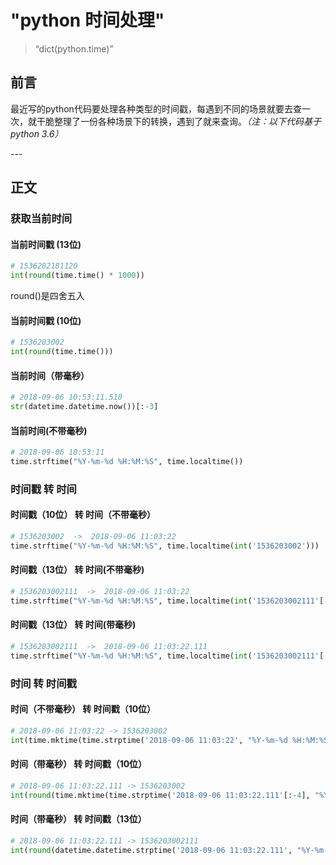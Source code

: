 # "python 时间处理"

> “dict(python.time)”


## 前言

最近写的python代码要处理各种类型的时间戳，每遇到不同的场景就要去查一次，就干脆整理了一份各种场景下的转换，遇到了就来查询。*（注：以下代码基于python 3.6）*

<p id = "build"></p>
---

## 正文


### 获取当前时间


#### 当前时间戳 (13位)

```python
# 1536202181120
int(round(time.time() * 1000))
```

round()是四舍五入

#### 当前时间戳 (10位)

```python
# 1536203002
int(round(time.time()))
```


#### 当前时间（带毫秒）

```python
# 2018-09-06 10:53:11.518
str(datetime.datetime.now())[:-3]
```

#### 当前时间(不带毫秒)

```python
# 2018-09-06 10:53:11
time.strftime("%Y-%m-%d %H:%M:%S", time.localtime())
```


### 时间戳 转 时间

#### 时间戳（10位） 转 时间（不带毫秒）

```python
# 1536203002  ->  2018-09-06 11:03:22
time.strftime("%Y-%m-%d %H:%M:%S", time.localtime(int('1536203002')))
```

#### 时间戳（13位） 转 时间(不带毫秒)

```python
# 1536203002111  ->  2018-09-06 11:03:22
time.strftime("%Y-%m-%d %H:%M:%S", time.localtime(int('1536203002111'[:-3])))
```

#### 时间戳（13位） 转 时间(带毫秒)

```python
# 1536203002111  ->  2018-09-06 11:03:22.111
time.strftime("%Y-%m-%d %H:%M:%S", time.localtime(int('1536203002111'[:-3]))) + '.'+'1536203002111'[-3:]
```

### 时间 转 时间戳


#### 时间（不带毫秒） 转 时间戳（10位）

```python
# 2018-09-06 11:03:22 -> 1536203002
int(time.mktime(time.strptime('2018-09-06 11:03:22', "%Y-%m-%d %H:%M:%S")))
```


#### 时间（带毫秒） 转 时间戳（10位）

```python
# 2018-09-06 11:03:22.111 -> 1536203002
int(round(time.mktime(time.strptime('2018-09-06 11:03:22.111'[:-4], "%Y-%m-%d %H:%M:%S"))))
```


#### 时间（带毫秒） 转 时间戳（13位）

```python
# 2018-09-06 11:03:22.111 -> 1536203002111
int(round(datetime.datetime.strptime('2018-09-06 11:03:22.111', "%Y-%m-%d %H:%M:%S.%f").timestamp()*1000))
```

